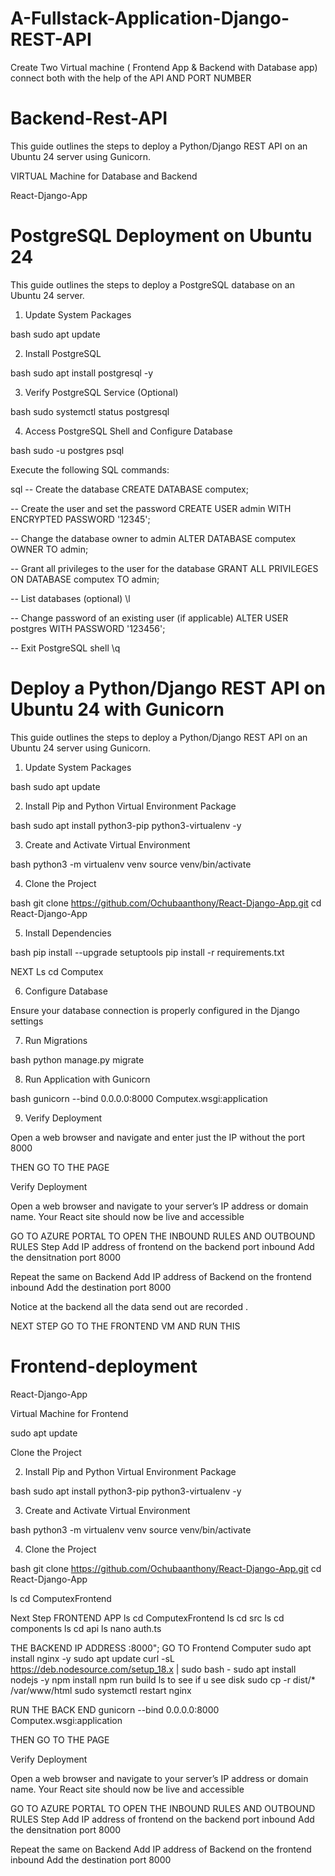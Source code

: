 # A-Fullstack-Application-Django-REST-API
Create Two Virtual machine ( Frontend App &amp; Backend with Database app) connect both with the help of the API AND PORT NUMBER 




# Backend-Rest-API
This guide outlines the steps to deploy a Python/Django REST API on an Ubuntu 24 server using Gunicorn.


VIRTUAL Machine for Database and Backend

React-Django-App


# PostgreSQL Deployment on Ubuntu 24

This guide outlines the steps to deploy a PostgreSQL database on an Ubuntu 24 server.

1. Update System Packages

bash
sudo apt update


2. Install PostgreSQL

bash
sudo apt install postgresql -y


3. Verify PostgreSQL Service (Optional)

bash
sudo systemctl status postgresql


4. Access PostgreSQL Shell and Configure Database

bash
sudo -u postgres psql


Execute the following SQL commands:

sql
-- Create the database
CREATE DATABASE computex;

-- Create the user and set the password
CREATE USER admin WITH ENCRYPTED PASSWORD '12345';

-- Change the database owner to admin
ALTER DATABASE computex OWNER TO admin;

-- Grant all privileges to the user for the database
GRANT ALL PRIVILEGES ON DATABASE computex TO admin;

-- List databases (optional)
\l

-- Change password of an existing user (if applicable)
ALTER USER postgres WITH PASSWORD '123456';

-- Exit PostgreSQL shell
\q





# Deploy a Python/Django REST API on Ubuntu 24 with Gunicorn

This guide outlines the steps to deploy a Python/Django REST API on an Ubuntu 24 server using Gunicorn.

1. Update System Packages

bash
sudo apt update


2. Install Pip and Python Virtual Environment Package

bash
sudo apt install python3-pip python3-virtualenv -y


3. Create and Activate Virtual Environment

bash
python3 -m virtualenv venv
source venv/bin/activate


4. Clone the Project

bash
git clone https://github.com/Ochubaanthony/React-Django-App.git
cd React-Django-App


5. Install Dependencies

bash
pip install --upgrade setuptools
pip install -r requirements.txt

NEXT 
Ls
cd Computex



6. Configure Database

Ensure your database connection is properly configured in the Django settings

7. Run Migrations

bash
python manage.py migrate


8. Run Application with Gunicorn

bash
gunicorn --bind 0.0.0.0:8000 Computex.wsgi:application


9. Verify Deployment

Open a web browser and navigate and enter just the IP without the port 8000



THEN GO TO THE PAGE 


 Verify Deployment

Open a web browser and navigate to your server’s IP address or domain name. Your React site should now be live and accessible


GO TO AZURE PORTAL TO OPEN THE INBOUND RULES AND OUTBOUND RULES
Step
Add IP address of frontend on the backend port inbound
Add the densitnation port 8000

Repeat the same on Backend
Add IP address of Backend on the frontend inbound
Add the destination port 8000


Notice at the backend all the data send out are recorded .


NEXT STEP GO TO THE FRONTEND VM AND RUN THIS 

# Frontend-deployment
React-Django-App


Virtual  Machine for Frontend 

sudo apt update

 Clone the Project


2. Install Pip and Python Virtual Environment Package

bash
sudo apt install python3-pip python3-virtualenv -y


3. Create and Activate Virtual Environment

bash
python3 -m virtualenv venv
source venv/bin/activate


4. Clone the Project

bash
git clone https://github.com/Ochubaanthony/React-Django-App.git
cd React-Django-App

ls 
cd ComputexFrontend


Next Step FRONTEND APP 
ls
cd ComputexFrontend
ls
cd src
ls
cd components
ls
cd api
ls
nano auth.ts

THE  BACKEND IP ADDRESS :8000";
GO TO Frontend Computer
sudo apt install nginx -y
sudo apt update
 curl -sL https://deb.nodesource.com/setup_18.x | sudo bash -
sudo apt install nodejs -y
npm install
npm run build
ls to see if u see disk
sudo cp -r dist/* /var/www/html
sudo systemctl restart nginx

RUN THE BACK END
gunicorn --bind 0.0.0.0:8000 Computex.wsgi:application

THEN GO TO THE PAGE 


 Verify Deployment

Open a web browser and navigate to your server’s IP address or domain name. Your React site should now be live and accessible


GO TO AZURE PORTAL TO OPEN THE INBOUND RULES AND OUTBOUND RULES
Step
Add IP address of frontend on the backend port inbound
Add the densitnation port 8000

Repeat the same on Backend
Add IP address of Backend on the frontend inbound
Add the destination port 8000
